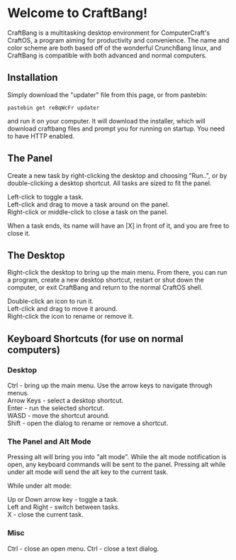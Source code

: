 # Welcome to CraftBang!

CraftBang is a multitasking desktop environment for ComputerCraft's CraftOS, a program aiming for productivity and convenience. The name and color scheme are both based off of the wonderful CrunchBang linux, and CraftBang is compatible with both advanced and normal computers.

## Installation

Simply download the "updater" file from this page, or from pastebin:

    pastebin get reBqWcFr updater

and run it on your computer. It will download the installer, which will download craftbang files and prompt you for running on startup. You need to have HTTP enabled.

## The Panel

Create a new task by right-clicking the desktop and choosing "Run..", or by double-clicking a desktop shortcut. All tasks are sized to fit the panel.

Left-click to toggle a task.  
Left-click and drag to move a task around on the panel.  
Right-click or middle-click to close a task on the panel.

When a task ends, its name will have an [X] in front of it, and you are free to close it.


## The Desktop

Right-click the desktop to bring up the main menu. From there, you can run a program, create a new desktop shortcut, restart or shut down the computer, or exit CraftBang and return to the normal CraftOS shell.

Double-click an icon to run it.  
Left-click and drag to move it around.  
Right-click the icon to rename or remove it.


## Keyboard Shortcuts (for use on normal computers)

### Desktop

Ctrl - bring up the main menu. Use the arrow keys to navigate through menus.  
Arrow Keys - select a desktop shortcut.  
Enter - run the selected shortcut.  
WASD - move the shortcut around.  
Shift - open the dialog to rename or remove a shortcut.


### The Panel and Alt Mode

Pressing alt will bring you into "alt mode". While the alt mode notification is open, any keyboard commands will be sent to the panel. Pressing alt while under alt mode will send the alt key to the current task.

While under alt mode:

Up or Down arrow key - toggle a task.  
Left and Right - switch between tasks.  
X - close the current task.

### Misc

Ctrl - close an open menu.
Ctrl - close a text dialog.
